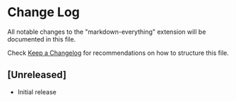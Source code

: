 # Change Log

All notable changes to the "markdown-everything" extension will be documented in this file.

Check [Keep a Changelog](http://keepachangelog.com/) for recommendations on how to structure this file.

## [Unreleased]

- Initial release